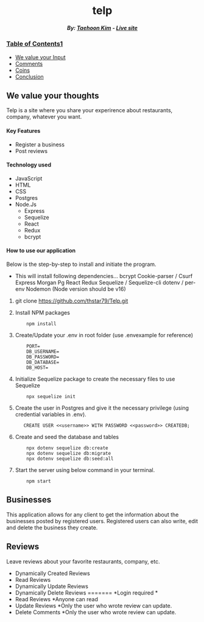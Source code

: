 <h1 align="center"> telp </h1>

<h5 align="center">  By: <a href="https://github.com/thstar79">Taehoon Kim</a> - <a href="https://telp-app.herokuapp.com/"><i>Live site</i></h5>

### Table of Contents1
- [We value your Input](#stories)
- [Comments](#comments)
- [Coins](#coins)
- [Conclusion](#conclusion)


## We value your thoughts
Telp is a site where you share your experirence about restaurants, company, whatever you want.

#### Key Features
- Register a business
- Post reviews

#### Technology used
- JavaScript
- HTML
- CSS
- Postgres
- Node.Js 
   - Express
   - Sequelize
   - React
   - Redux
   - bcrypt
  
  
#### How to use our application
 
Below is the step-by-step to install and initiate the program.
   - This will install following dependencies...
            bcrypt
            Cookie-parser / Csurf
            Express
            Morgan
            Pg
            React
            Redux
            Sequelize / Sequelize-cli
            dotenv / per-env
            Nodemon (Node version should be v16)
  
  1. git clone https://github.com/thstar79/Telp.git
  
  2. Install NPM packages
  
             npm install
  3. Create/Update your .env in root folder (use .envexample for reference)
  
             PORT=
             DB_USERNAME=
             DB_PASSWORD=
             DB_DATABASE=
             DB_HOST=
  
  4. Initialize Sequelize package to create the necessary files to use Sequelize
            
             npx sequelize init
  
  5. Create the user in Postgres and give it the necessary privilege (using credential variables in .env).
  
            CREATE USER <<username>> WITH PASSWORD <<password>> CREATEDB;
  
  6. Create and seed the database and tables
  
             npx dotenv sequelize db:create
             npx dotenv sequelize db:migrate
             npx dotenv sequelize db:seed:all
  
  7. Start the server using below command in your terminal.
  
             npm start
  
   
## Businesses
 This application allows for any client to get the information about the businesses posted by registered users. Registered users can also write, edit and delete the business they create. 

## Reviews
Leave reviews about your favorite restaurants, company, etc.
- Dynamically Created Reviews
- Read Reviews
- Dynamically Update Reviews
- Dynamically Delete Reviews
=======
    *Login required
    *
- Read Reviews
    *Anyone can read
- Update Reviews
    *Only the user who wrote review can update.
- Delete Comments
    *Only the user who wrote review can update.
